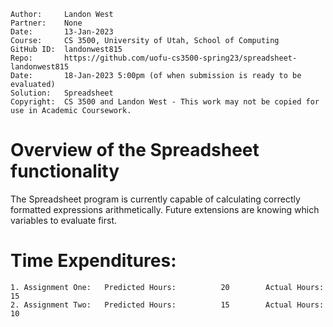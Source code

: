```
Author:     Landon West
Partner:    None
Date:       13-Jan-2023
Course:     CS 3500, University of Utah, School of Computing
GitHub ID:  landonwest815
Repo:       https://github.com/uofu-cs3500-spring23/spreadsheet-landonwest815
Date:       18-Jan-2023 5:00pm (of when submission is ready to be evaluated)
Solution:   Spreadsheet
Copyright:  CS 3500 and Landon West - This work may not be copied for use in Academic Coursework.
```

# Overview of the Spreadsheet functionality

The Spreadsheet program is currently capable of calculating correctly formatted expressions arithmetically.  Future extensions are knowing which variables to evaluate first.

# Time Expenditures:

    1. Assignment One:   Predicted Hours:          20        Actual Hours:    15
    2. Assignment Two:   Predicted Hours:          15        Actual Hours:    10